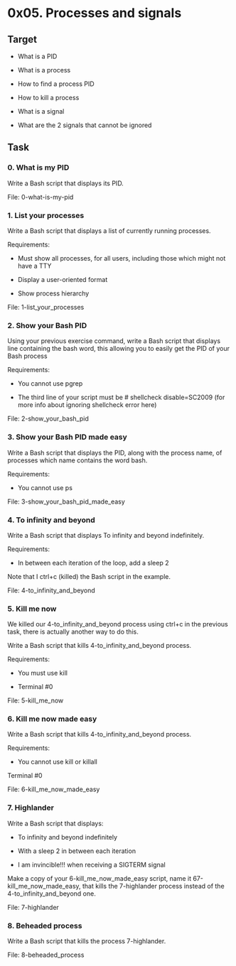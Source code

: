 # 0x05. Processes and signals

## Target

- What is a PID

- What is a process

- How to find a process PID

- How to kill a process

- What is a signal

- What are the 2 signals that cannot be ignored

## Task

### 0. What is my PID

Write a Bash script that displays its PID.

File: 0-what-is-my-pid

### 1. List your processes

Write a Bash script that displays a list of currently running processes.

Requirements:

- Must show all processes, for all users, including those which might not have a TTY

- Display a user-oriented format

- Show process hierarchy

File: 1-list_your_processes

### 2. Show your Bash PID

Using your previous exercise command, write a Bash script that displays line containing the bash word, this allowing you to easily get the PID of your Bash process

Requirements:

- You cannot use pgrep

- The third line of your script must be # shellcheck disable=SC2009 (for more info about ignoring shellcheck error here)

File: 2-show_your_bash_pid

### 3. Show your Bash PID made easy

Write a Bash script that displays the PID, along with the process name, of processes which name contains the word bash.

Requirements:

- You cannot use ps

File: 3-show_your_bash_pid_made_easy

### 4. To infinity and beyond

Write a Bash script that displays To infinity and beyond indefinitely.

Requirements:

- In between each iteration of the loop, add a sleep 2

Note that I ctrl+c (killed) the Bash script in the example.

File: 4-to_infinity_and_beyond

### 5. Kill me now

We killed our 4-to_infinity_and_beyond process using ctrl+c in the previous task, there is actually another way to do this.

Write a Bash script that kills 4-to_infinity_and_beyond process.

Requirements:

- You must use kill

- Terminal #0

File: 5-kill_me_now

### 6. Kill me now made easy

Write a Bash script that kills 4-to_infinity_and_beyond process.

Requirements:

- You cannot use kill or killall

Terminal #0

File: 6-kill_me_now_made_easy

### 7. Highlander


Write a Bash script that displays:

- To infinity and beyond indefinitely

- With a sleep 2 in between each iteration

- I am invincible!!! when receiving a SIGTERM signal

Make a copy of your 6-kill_me_now_made_easy script, name it 67-kill_me_now_made_easy, that kills the 7-highlander process instead of the 4-to_infinity_and_beyond one.

File: 7-highlander

### 8. Beheaded process

Write a Bash script that kills the process 7-highlander.

File: 8-beheaded_process